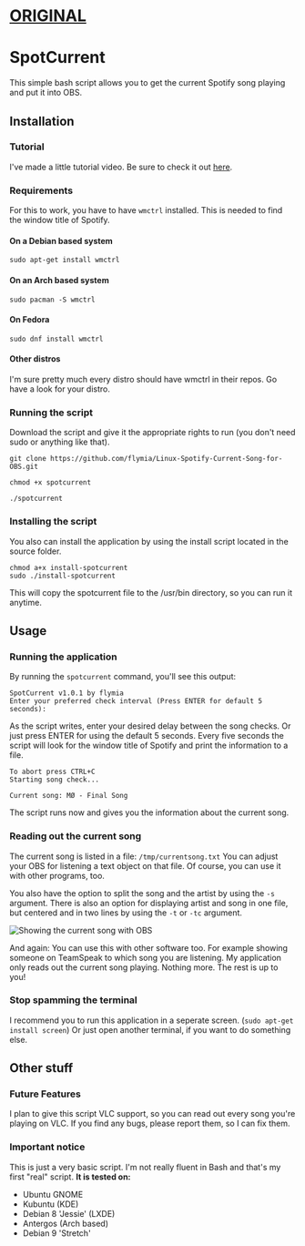 # [ORIGINAL](https://github.com/flymia/SpotCurrent)

# SpotCurrent
This simple bash script allows you to get the current Spotify song playing and put it into OBS.

## Installation
### Tutorial
I've made a little tutorial video. Be sure to check it out [here](https://www.youtube.com/watch?v=QND0d5Enzo4).
### Requirements
For this to work, you have to have ```wmctrl``` installed. This is needed to find the window title of Spotify. 

#### On a Debian based system
```sudo apt-get install wmctrl```

#### On an Arch based system
```sudo pacman -S wmctrl```

#### On Fedora
```sudo dnf install wmctrl```

#### Other distros
I'm sure pretty much every distro should have wmctrl in their repos. Go have a look for your distro.

### Running the script
Download the script and give it the appropriate rights to run (you don't need sudo or anything like that).

```
git clone https://github.com/flymia/Linux-Spotify-Current-Song-for-OBS.git

chmod +x spotcurrent

./spotcurrent
```

### Installing the script
You also can install the application by using the install script located in the source folder.
```
chmod a+x install-spotcurrent
sudo ./install-spotcurrent
```
This will copy the spotcurrent file to the /usr/bin directory, so you can run it anytime.

## Usage
### Running the application
By running the ```spotcurrent``` command, you'll see this output:
```
SpotCurrent v1.0.1 by flymia
Enter your preferred check interval (Press ENTER for default 5 seconds): 
```
As the script writes, enter your desired delay between the song checks. Or just press ENTER for using the default 5 seconds. Every five seconds the script will look for the window title of Spotify and print the information to a file.
```
To abort press CTRL+C
Starting song check...

Current song: MØ - Final Song
```
The script runs now and gives you the information about the current song.

### Reading out the current song
The current song is listed in a file: ```/tmp/currentsong.txt```
You can adjust your OBS for listening a text object on that file. Of course, you can use it with other programs, too.

You also have the option to split the song and the artist by using the ```-s``` argument. There is also an option for displaying artist and song in one file, but centered and in two lines by using the ```-t``` or ```-tc``` argument.

![Showing the current song with OBS](https://puu.sh/um3fw/5c7ca3cecf.png)

And again: You can use this with other software too. For example showing someone on TeamSpeak to which song you are listening. My application only reads out the current song playing. Nothing more. The rest is up to you!

### Stop spamming the terminal
I recommend you to run this application in a seperate screen. (```sudo apt-get install screen```) Or just open another terminal, if you want to do something else.

## Other stuff
### Future Features
I plan to give this script VLC support, so you can read out every song you're playing on VLC. If you find any bugs, please report them, so I can fix them.

### Important notice
This is just a very basic script. I'm not really fluent in Bash and that's my first "real" script. **It is tested on:**

* Ubuntu GNOME
* Kubuntu (KDE)
* Debian 8 'Jessie' (LXDE)
* Antergos (Arch based)
* Debian 9 'Stretch'
